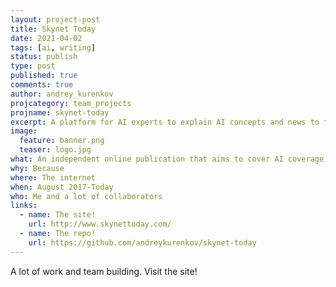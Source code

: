 ```yaml
---
layout: project-post
title: Skynet Today
date: 2021-04-02
tags: [ai, writing]
status: publish
type: post
published: true
comments: true
author: andrey_kurenkov
projcategory: team_projects
projname: skynet-today
excerpt: A platform for AI experts to explain AI concepts and news to the general public 
image:
  feature: banner.png
  teaser: logo.jpg
what: An independent online publication that aims to cover AI coverage
why: Because 
where: The internet
when: August 2017-Today
who: Me and a lot of collaborators
links:
  - name: The site!
    url: http://www.skynettoday.com/
  - name: The repo!
    url: https://github.com/andreykurenkov/skynet-today
---
```

A lot of work and team building. Visit the site!
